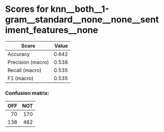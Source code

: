 # Scores for knn__both__1-gram__standard__none__none__sentiment_features__none
|      Score      |Value|
|-----------------|----:|
|Accuracy         |0.642|
|Precision (macro)|0.538|
|Recall (macro)   |0.535|
|F1 (macro)       |0.535|

### Confusion matrix:
|OFF|NOT|
|--:|--:|
| 70|170|
|138|482|
